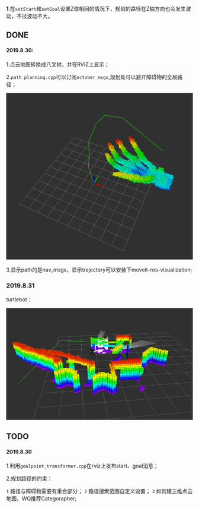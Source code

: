**1**.在``setStart``和``setGoal``设置Z值相同的情况下，规划的路径在Z轴方向也会发生波动，不过波动不大。

## DONE

#### 2019.8.30:

1.点云地图转换成八叉树，并在RVIZ上显示；

2.``path_planning.cpp``可以订阅``october_msgs``,规划处可以避开障碍物的全局路径；

![](assets/markdown-img-paste-2019083100314129.png)

3.显示path的是nav_msgs，显示trajectory可以安装下moveit-ros-visualization;

### 2019.8.31
turtlebot：

![](assets/markdown-img-paste-20190831111334456.png)

## TODO

#### 2019.8.30

1.利用``goalpoint_transformer.cpp``在rviz上发布start、goal消息；

2.规划路径的约束：

``1`` 路径与障碍物需要有重合部分；
``2`` 路径搜索范围自定义设置；
``3`` 如何建三维点云地图，WQ推荐Categorapher;

